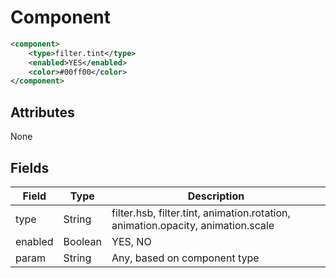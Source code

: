 # Component

```xml
<component>
    <type>filter.tint</type>
    <enabled>YES</enabled>
    <color>#00ff00</color>
</component>
```

## Attributes

None

## Fields

| Field  | Type | Description |
| ------ | ---- | ----------- |
| type  | String | filter.hsb, filter.tint, animation.rotation, animation.opacity, animation.scale |
| enabled  | Boolean | YES, NO |
| param  | String | Any, based on component type |